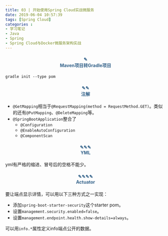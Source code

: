 ```yaml
---
title: 03 | 开始使用Spring Cloud实战微服务
date: 2019-06-04 10:57:39
tags: [Spring Cloud]
categories :
- 学习笔记
- Java
- Spring
- Spring Cloud与Docker微服务架构实战
---
```


#### <center><font color = "#36648B">✎</font><br/><font color = "#36648B">Maven项目转Gradle项目</font></center>
```
gradle init --type pom
```

#### <center><font color = "#36648B">✎✎</font><br/><font color = "#36648B">注解</font></center>
- `@GetMapping`相当于`@RequestMapping(method = RequestMethod.GET)`。类似的还有`@PutMapping`、`@DeleteMapping`等。
- `@SpringBootApplication`整合了
   - `@Configuration`
   - `@EnableAutoConfiguration`
   - `@ComponentScan`
   

#### <center><font color = "#36648B">✎✎✎</font><br/><font color = "#36648B">YML</font></center>
yml有严格的缩进、冒号后的空格不能少。



#### <center><font color = "#36648B">✎✎✎✎</font><br/><font color = "#36648B">Actuator</font></center>
要让端点显示详情，可以用以下三种方式之一实现：
- 添加`spring-boot-starter-security`这个starter pom。
- 设置`management.security.enabled=false`。
- 设置`management.endpoint.health.show-details=always`。

可以用`info.*`属性定义info端点公开的数据。